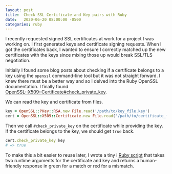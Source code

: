 ```yaml
---
layout: post
title:  Check SSL Certificate and Key pairs with Ruby
date:   2020-06-20 08:00:00 -0500
categories: ruby
---
```


I recently requested signed SSL certificates at work for a project I was working on. I first
generated keys and certificate signing requests. When I got the certificates back, I wanted to
ensure I correctly matched up the new certificates with the keys since mixing those up would break
SSL/TLS negotiation.

Initially I found some blog posts about checking if a certificate belongs to a key using the
`openssl` command-line tool but it was not straight forward. I knew there must be a better way and
so I delved into the Ruby OpenSSL documentation. I finally found
[OpenSSL::X509::Certificate#check_private_key](https://ruby-doc.org/stdlib-2.7.1/libdoc/openssl/rdoc/OpenSSL/X509/Certificate.html#method-i-check_private_key).

We can read the key and certificate from files.

```rb
key = OpenSSL::PKey::RSA.new File.read('/path/to/key_file.key')
cert = OpenSSL::X509::Certificate.new File.read('/path/to/certificate_file.cer')
```

Then we call `#check_private_key` on the certificate while providing the key. If the certificate
belongs to the key, we should get `true` back.

```rb
cert.check_private_key key
# => true
```

To make this a bit easier to reuse later, I wrote a tiny i
[Ruby script](https://github.com/HarlemSquirrel/scripts/blob/master/check_ssl_cert_and_key.rb)
that takes two runtime arguments for the certificate and key and returns a human-friendly response
in green for a match or red for a mismatch.
